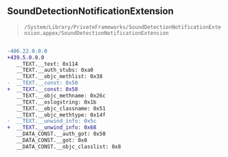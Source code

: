 ## SoundDetectionNotificationExtension

> `/System/Library/PrivateFrameworks/SoundDetectionNotificationExtension.appex/SoundDetectionNotificationExtension`

```diff

-406.22.0.0.0
+439.5.0.0.0
   __TEXT.__text: 0x114
   __TEXT.__auth_stubs: 0xa0
   __TEXT.__objc_methlist: 0x38
-  __TEXT.__const: 0x50
+  __TEXT.__const: 0x58
   __TEXT.__objc_methname: 0x26c
   __TEXT.__oslogstring: 0x1b
   __TEXT.__objc_classname: 0x51
   __TEXT.__objc_methtype: 0x14f
-  __TEXT.__unwind_info: 0x5c
+  __TEXT.__unwind_info: 0x68
   __DATA_CONST.__auth_got: 0x50
   __DATA_CONST.__got: 0x8
   __DATA_CONST.__objc_classlist: 0x8

```
